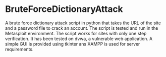# BruteForceDictionaryAttack
A brute force dictionary attack script in python that takes the URL of the site and a password file to crack an account. The script is tested and run in the Metasploit environment.
The script works for sites with only one step verification. It has been tested on dvwa, a vulnerable web application. A simple GUI is provided using tkinter ans XAMPP is used for server requirements.


